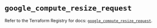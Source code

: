 # `google_compute_resize_request`

Refer to the Terraform Registry for docs: [`google_compute_resize_request`](https://registry.terraform.io/providers/hashicorp/google/5.43.1/docs/resources/compute_resize_request).
